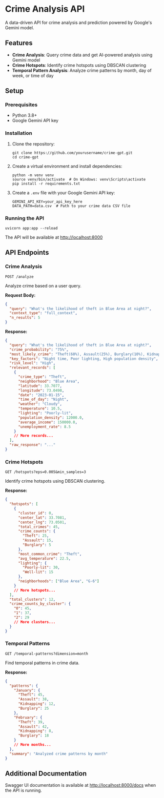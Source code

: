# Crime Analysis API

A data-driven API for crime analysis and prediction powered by Google's Gemini model.

## Features

- **Crime Analysis**: Query crime data and get AI-powered analysis using Gemini model
- **Crime Hotspots**: Identify crime hotspots using DBSCAN clustering
- **Temporal Pattern Analysis**: Analyze crime patterns by month, day of week, or time of day

## Setup

### Prerequisites

- Python 3.8+
- Google Gemini API key

### Installation

1. Clone the repository:
   ```
   git clone https://github.com/yourusername/crime-gpt.git
   cd crime-gpt
   ```

2. Create a virtual environment and install dependencies:
   ```
   python -m venv venv
   source venv/bin/activate  # On Windows: venv\Scripts\activate
   pip install -r requirements.txt
   ```

3. Create a `.env` file with your Google Gemini API key:
   ```
   GEMINI_API_KEY=your_api_key_here
   DATA_PATH=data.csv  # Path to your crime data CSV file
   ```

### Running the API

```
uvicorn app:app --reload
```

The API will be available at [http://localhost:8000](http://localhost:8000)

## API Endpoints

### Crime Analysis

```
POST /analyze
```

Analyze crime based on a user query.

**Request Body:**
```json
{
  "query": "What's the likelihood of theft in Blue Area at night?",
  "context_type": "full_context",
  "n_results": 5
}
```

**Response:**
```json
{
  "query": "What's the likelihood of theft in Blue Area at night?",
  "crime_probability": "75%",
  "most_likely_crime": "Theft(60%), Assault(25%), Burglary(10%), Kidnapping(5%)",
  "key_factors": "Night time, Poor lighting, High population density",
  "risk_level": "High",
  "relevant_records": [
    {
      "crime_type": "Theft",
      "neighborhood": "Blue Area",
      "latitude": 33.7077,
      "longitude": 73.0498,
      "date": "2023-01-15",
      "time_of_day": "Night",
      "weather": "Cloudy",
      "temperature": 10.5,
      "lighting": "Poorly-lit",
      "population_density": 12000.0,
      "average_income": 150000.0,
      "unemployment_rate": 8.5
    }
    // More records...
  ],
  "raw_response": "..."
}
```

### Crime Hotspots

```
GET /hotspots?eps=0.005&min_samples=3
```

Identify crime hotspots using DBSCAN clustering.

**Response:**
```json
{
  "hotspots": [
    {
      "cluster_id": 0,
      "center_lat": 33.7081,
      "center_lng": 73.0501,
      "total_crimes": 45,
      "crime_counts": {
        "Theft": 25,
        "Assault": 15,
        "Burglary": 5
      },
      "most_common_crime": "Theft",
      "avg_temperature": 22.5,
      "lighting": {
        "Poorly-lit": 30,
        "Well-lit": 15
      },
      "neighborhoods": ["Blue Area", "G-6"]
    }
    // More hotspots...
  ],
  "total_clusters": 12,
  "crime_counts_by_cluster": {
    "0": 45,
    "1": 37,
    "2": 29
    // More clusters...
  }
}
```

### Temporal Patterns

```
GET /temporal-patterns?dimension=month
```

Find temporal patterns in crime data.

**Response:**
```json
{
  "patterns": {
    "January": {
      "Theft": 45,
      "Assault": 38,
      "Kidnapping": 12,
      "Burglary": 25
    },
    "February": {
      "Theft": 39,
      "Assault": 42,
      "Kidnapping": 8,
      "Burglary": 18
    }
    // More months...
  },
  "summary": "Analyzed crime patterns by month"
}
```

## Additional Documentation

Swagger UI documentation is available at [http://localhost:8000/docs](http://localhost:8000/docs) when the API is running.
